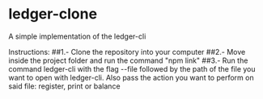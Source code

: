 # ledger-clone
A simple implementation of the ledger-cli

Instructions:
##1.- Clone the repository into your computer
##2.- Move inside the project folder and run the command "npm link"
##3.- Run the command ledger-cli with the flag --file followed by the path of the file you want to open with ledger-cli. Also pass the action you want to perform on said file: register, print or balance
